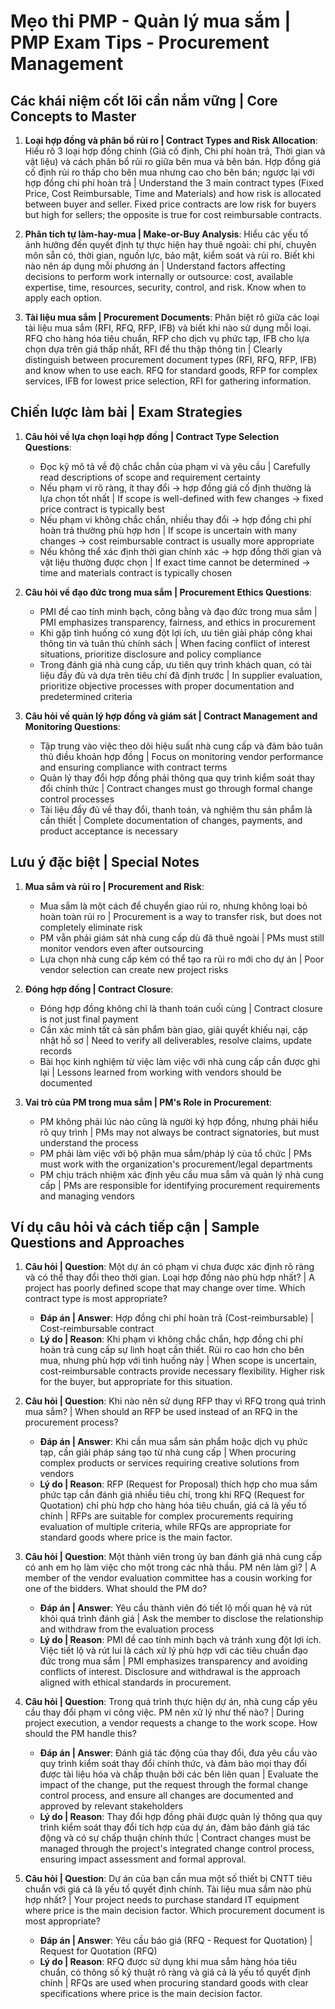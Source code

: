 # Mẹo thi PMP - Quản lý mua sắm | PMP Exam Tips - Procurement Management

## Các khái niệm cốt lõi cần nắm vững | Core Concepts to Master
1. **Loại hợp đồng và phân bổ rủi ro | Contract Types and Risk Allocation**: Hiểu rõ 3 loại hợp đồng chính (Giá cố định, Chi phí hoàn trả, Thời gian và vật liệu) và cách phân bổ rủi ro giữa bên mua và bên bán. Hợp đồng giá cố định rủi ro thấp cho bên mua nhưng cao cho bên bán; ngược lại với hợp đồng chi phí hoàn trả | Understand the 3 main contract types (Fixed Price, Cost Reimbursable, Time and Materials) and how risk is allocated between buyer and seller. Fixed price contracts are low risk for buyers but high for sellers; the opposite is true for cost reimbursable contracts.

2. **Phân tích tự làm-hay-mua | Make-or-Buy Analysis**: Hiểu các yếu tố ảnh hưởng đến quyết định tự thực hiện hay thuê ngoài: chi phí, chuyên môn sẵn có, thời gian, nguồn lực, bảo mật, kiểm soát và rủi ro. Biết khi nào nên áp dụng mỗi phương án | Understand factors affecting decisions to perform work internally or outsource: cost, available expertise, time, resources, security, control, and risk. Know when to apply each option.

3. **Tài liệu mua sắm | Procurement Documents**: Phân biệt rõ giữa các loại tài liệu mua sắm (RFI, RFQ, RFP, IFB) và biết khi nào sử dụng mỗi loại. RFQ cho hàng hóa tiêu chuẩn, RFP cho dịch vụ phức tạp, IFB cho lựa chọn dựa trên giá thấp nhất, RFI để thu thập thông tin | Clearly distinguish between procurement document types (RFI, RFQ, RFP, IFB) and know when to use each. RFQ for standard goods, RFP for complex services, IFB for lowest price selection, RFI for gathering information.

## Chiến lược làm bài | Exam Strategies
1. **Câu hỏi về lựa chọn loại hợp đồng | Contract Type Selection Questions**:
   - Đọc kỹ mô tả về độ chắc chắn của phạm vi và yêu cầu | Carefully read descriptions of scope and requirement certainty
   - Nếu phạm vi rõ ràng, ít thay đổi → hợp đồng giá cố định thường là lựa chọn tốt nhất | If scope is well-defined with few changes → fixed price contract is typically best
   - Nếu phạm vi không chắc chắn, nhiều thay đổi → hợp đồng chi phí hoàn trả thường phù hợp hơn | If scope is uncertain with many changes → cost reimbursable contract is usually more appropriate
   - Nếu không thể xác định thời gian chính xác → hợp đồng thời gian và vật liệu thường được chọn | If exact time cannot be determined → time and materials contract is typically chosen

2. **Câu hỏi về đạo đức trong mua sắm | Procurement Ethics Questions**:
   - PMI đề cao tính minh bạch, công bằng và đạo đức trong mua sắm | PMI emphasizes transparency, fairness, and ethics in procurement
   - Khi gặp tình huống có xung đột lợi ích, ưu tiên giải pháp công khai thông tin và tuân thủ chính sách | When facing conflict of interest situations, prioritize disclosure and policy compliance
   - Trong đánh giá nhà cung cấp, ưu tiên quy trình khách quan, có tài liệu đầy đủ và dựa trên tiêu chí đã định trước | In supplier evaluation, prioritize objective processes with proper documentation and predetermined criteria

3. **Câu hỏi về quản lý hợp đồng và giám sát | Contract Management and Monitoring Questions**:
   - Tập trung vào việc theo dõi hiệu suất nhà cung cấp và đảm bảo tuân thủ điều khoản hợp đồng | Focus on monitoring vendor performance and ensuring compliance with contract terms
   - Quản lý thay đổi hợp đồng phải thông qua quy trình kiểm soát thay đổi chính thức | Contract changes must go through formal change control processes
   - Tài liệu đầy đủ về thay đổi, thanh toán, và nghiệm thu sản phẩm là cần thiết | Complete documentation of changes, payments, and product acceptance is necessary

## Lưu ý đặc biệt | Special Notes
1. **Mua sắm và rủi ro | Procurement and Risk**: 
   - Mua sắm là một cách để chuyển giao rủi ro, nhưng không loại bỏ hoàn toàn rủi ro | Procurement is a way to transfer risk, but does not completely eliminate risk
   - PM vẫn phải giám sát nhà cung cấp dù đã thuê ngoài | PMs must still monitor vendors even after outsourcing
   - Lựa chọn nhà cung cấp kém có thể tạo ra rủi ro mới cho dự án | Poor vendor selection can create new project risks

2. **Đóng hợp đồng | Contract Closure**: 
   - Đóng hợp đồng không chỉ là thanh toán cuối cùng | Contract closure is not just final payment
   - Cần xác minh tất cả sản phẩm bàn giao, giải quyết khiếu nại, cập nhật hồ sơ | Need to verify all deliverables, resolve claims, update records
   - Bài học kinh nghiệm từ việc làm việc với nhà cung cấp cần được ghi lại | Lessons learned from working with vendors should be documented

3. **Vai trò của PM trong mua sắm | PM's Role in Procurement**: 
   - PM không phải lúc nào cũng là người ký hợp đồng, nhưng phải hiểu rõ quy trình | PMs may not always be contract signatories, but must understand the process
   - PM phải làm việc với bộ phận mua sắm/pháp lý của tổ chức | PMs must work with the organization's procurement/legal departments
   - PM chịu trách nhiệm xác định yêu cầu mua sắm và quản lý nhà cung cấp | PMs are responsible for identifying procurement requirements and managing vendors

## Ví dụ câu hỏi và cách tiếp cận | Sample Questions and Approaches
1. **Câu hỏi | Question**: Một dự án có phạm vi chưa được xác định rõ ràng và có thể thay đổi theo thời gian. Loại hợp đồng nào phù hợp nhất? | A project has poorly defined scope that may change over time. Which contract type is most appropriate?
   - **Đáp án | Answer**: Hợp đồng chi phí hoàn trả (Cost-reimbursable) | Cost-reimbursable contract
   - **Lý do | Reason**: Khi phạm vi không chắc chắn, hợp đồng chi phí hoàn trả cung cấp sự linh hoạt cần thiết. Rủi ro cao hơn cho bên mua, nhưng phù hợp với tình huống này | When scope is uncertain, cost-reimbursable contracts provide necessary flexibility. Higher risk for the buyer, but appropriate for this situation.

2. **Câu hỏi | Question**: Khi nào nên sử dụng RFP thay vì RFQ trong quá trình mua sắm? | When should an RFP be used instead of an RFQ in the procurement process?
   - **Đáp án | Answer**: Khi cần mua sắm sản phẩm hoặc dịch vụ phức tạp, cần giải pháp sáng tạo từ nhà cung cấp | When procuring complex products or services requiring creative solutions from vendors
   - **Lý do | Reason**: RFP (Request for Proposal) thích hợp cho mua sắm phức tạp cần đánh giá nhiều tiêu chí, trong khi RFQ (Request for Quotation) chỉ phù hợp cho hàng hóa tiêu chuẩn, giá cả là yếu tố chính | RFPs are suitable for complex procurements requiring evaluation of multiple criteria, while RFQs are appropriate for standard goods where price is the main factor.

3. **Câu hỏi | Question**: Một thành viên trong ủy ban đánh giá nhà cung cấp có anh em họ làm việc cho một trong các nhà thầu. PM nên làm gì? | A member of the vendor evaluation committee has a cousin working for one of the bidders. What should the PM do?
   - **Đáp án | Answer**: Yêu cầu thành viên đó tiết lộ mối quan hệ và rút khỏi quá trình đánh giá | Ask the member to disclose the relationship and withdraw from the evaluation process
   - **Lý do | Reason**: PMI đề cao tính minh bạch và tránh xung đột lợi ích. Việc tiết lộ và rút lui là cách xử lý phù hợp với các tiêu chuẩn đạo đức trong mua sắm | PMI emphasizes transparency and avoiding conflicts of interest. Disclosure and withdrawal is the approach aligned with ethical standards in procurement.

4. **Câu hỏi | Question**: Trong quá trình thực hiện dự án, nhà cung cấp yêu cầu thay đổi phạm vi công việc. PM nên xử lý như thế nào? | During project execution, a vendor requests a change to the work scope. How should the PM handle this?
   - **Đáp án | Answer**: Đánh giá tác động của thay đổi, đưa yêu cầu vào quy trình kiểm soát thay đổi chính thức, và đảm bảo mọi thay đổi được tài liệu hóa và chấp thuận bởi các bên liên quan | Evaluate the impact of the change, put the request through the formal change control process, and ensure all changes are documented and approved by relevant stakeholders
   - **Lý do | Reason**: Thay đổi hợp đồng phải được quản lý thông qua quy trình kiểm soát thay đổi tích hợp của dự án, đảm bảo đánh giá tác động và có sự chấp thuận chính thức | Contract changes must be managed through the project's integrated change control process, ensuring impact assessment and formal approval.

5. **Câu hỏi | Question**: Dự án của bạn cần mua một số thiết bị CNTT tiêu chuẩn với giá cả là yếu tố quyết định chính. Tài liệu mua sắm nào phù hợp nhất? | Your project needs to purchase standard IT equipment where price is the main decision factor. Which procurement document is most appropriate?
   - **Đáp án | Answer**: Yêu cầu báo giá (RFQ - Request for Quotation) | Request for Quotation (RFQ)
   - **Lý do | Reason**: RFQ được sử dụng khi mua sắm hàng hóa tiêu chuẩn, có thông số kỹ thuật rõ ràng và giá cả là yếu tố quyết định chính | RFQs are used when procuring standard goods with clear specifications where price is the main decision factor. 
